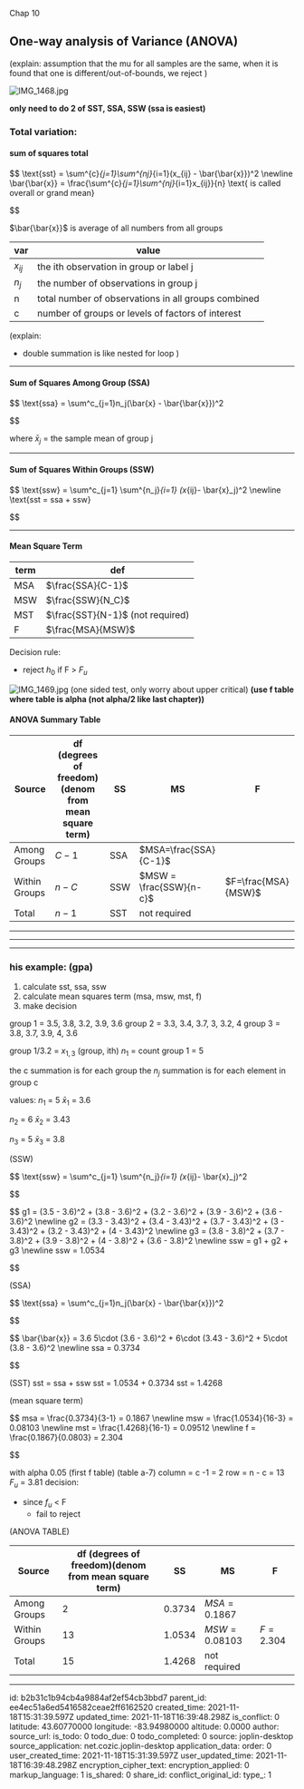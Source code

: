 Chap 10

## One-way analysis of Variance (ANOVA)

(explain: assumption that the mu for all samples are the same,
when it is found that one is different/out-of-bounds, we reject
)

![IMG_1468.jpg](:/0ff73d0a213344fb8e0faaee27dee1d8)

**only need to do 2 of SST, SSA, SSW (ssa is easiest)**

### Total variation:

#### sum of squares total

$$
\text{sst} = \sum^{c}_{j=1}\sum^{nj}_{i=1}(x_{ij} - \bar{\bar{x}})^2
\newline
\bar{\bar{x}} = \frac{\sum^{c}_{j=1}\sum^{nj}_{i=1}x_{ij}}{n} \text{ is called overall or grand mean}


$$

$\bar{\bar{x}}$ is average of all numbers from all groups

| var | value |
| --- | --- |
| $x_{ij}$ | the ith observation in group or label j |
| $n_j$ | the number of observations in group j |
| n   | total number of observations in all groups combined |
| c   | number of groups or levels of factors of interest |

(explain:

- double summation is like nested for loop
    )

* * *

#### Sum of Squares Among Group (SSA)

$$
\text{ssa} = \sum^c_{j=1}n_j(\bar{x} - \bar{\bar{x}})^2


$$

where $\bar{x}_j$ = the sample mean of group j

* * *

#### Sum of Squares Within Groups (SSW)

$$
\text{ssw} = \sum^c_{j=1} \sum^{n_j}_{i=1} (x_{ij}- \bar{x}_j)^2
\newline
\text{sst = ssa + ssw}


$$

* * *

#### Mean Square Term

| term | def |
| --- | --- |
| MSA | $\frac{SSA}{C-1}$ |
| MSW | $\frac{SSW}{N_C}$ |
| MST | $\frac{SST}{N-1}$ (not required) |
| F   | $\frac{MSA}{MSW}$ |

Decision rule:

- reject $h_0$ if F > $F_u$

![IMG_1469.jpg](:/47556f5e58a74484acac896ccc7f8535)
(one sided test, only worry about upper critical)
**(use f table where table is alpha (not alpha/2 like last chapter))**

#### ANOVA Summary Table

| Source | df (degrees of freedom)(denom from mean square term) | SS  | MS  | F   |
| --- | --- | --- | --- | --- |
| Among Groups | $C-1$ | SSA | $MSA=\frac{SSA}{C-1}$ |     |
| Within Groups | $n-C$ | SSW | $MSW = \frac{SSW}{n-c}$ | $F=\frac{MSA}{MSW}$ |
| Total | $n-1$ | SST | not required |     |

* * *

* * *

* * *

### his example: (gpa)

1.  calculate sst, ssa, ssw
2.  calculate mean squares term (msa, msw, mst, f)
3.  make decision

group 1 = 3.5, 3.8, 3.2, 3.9, 3.6
group 2 = 3.3, 3.4, 3.7, 3, 3.2, 4
group 3 = 3.8, 3.7, 3.9, 4, 3.6

group 1/3.2 = $x_{1, 3}$ (group, ith)
$n_1$ = count group 1 = 5

the c summation is for each group
the $n_j$ summation is for each element in group c

values:
$n_1$ = 5
$\bar{x}_1$ = 3.6

$n_2$ = 6
$\bar{x}_2$ = 3.43

$n_3$ = 5
$\bar{x}_3$ = 3.8

(SSW)

$$
\text{ssw} = \sum^c_{j=1} \sum^{n_j}_{i=1} (x_{ij}- \bar{x}_j)^2


$$

$$
 g1 = (3.5 - 3.6)^2 + (3.8 - 3.6)^2 + (3.2 - 3.6)^2 + (3.9 - 3.6)^2 + (3.6 - 3.6)^2
 \newline
 g2 = (3.3 - 3.43)^2 + (3.4 - 3.43)^2 + (3.7 - 3.43)^2 + (3 - 3.43)^2 + (3.2 - 3.43)^2 + (4 - 3.43)^2
 \newline 
 g3 = (3.8 - 3.8)^2 + (3.7 - 3.8)^2 + (3.9 - 3.8)^2 + (4 - 3.8)^2 + (3.6 - 3.8)^2
 \newline 
 ssw = g1 + g2 + g3
 \newline
 ssw = 1.0534


$$

(SSA)

$$
\text{ssa} = \sum^c_{j=1}n_j(\bar{x} - \bar{\bar{x}})^2


$$

$$
\bar{\bar{x}} = 3.6
  5\cdot (3.6 - 3.6)^2 + 6\cdot (3.43 - 3.6)^2 + 5\cdot (3.8 - 3.6)^2 
  \newline
  ssa = 0.3734

$$

(SST)
sst = ssa + ssw
sst = 1.0534 + 0.3734
sst = 1.4268

(mean square term)

$$
msa = \frac{0.3734}{3-1} = 0.1867
\newline
msw = \frac{1.0534}{16-3} = 0.08103
\newline
mst = \frac{1.4268}{16-1} = 0.09512
\newline
f = \frac{0.1867}{0.0803} = 2.304

$$

with alpha 0.05
(first f table) (table a-7)
column = c -1 = 2
row = n - c = 13
$F_u$ = 3.81
decision:

- since $f_u$ < F
    - fail to reject

(ANOVA TABLE)

| Source | df (degrees of freedom)(denom from mean square term) | SS  | MS  | F   |
| --- | --- | --- | --- | --- |
| Among Groups | 2   | 0.3734 | $MSA=0.1867$ |     |
| Within Groups | 13  | 1.0534 | $MSW = 0.08103$ | $F= 2.304$ |
| Total | 15  | 1.4268 | not required |     |

* * *

id: b2b31c1b94cb4a9884af2ef54cb3bbd7
parent_id: ee4ec51a6ed5416582ceae2ff6162520
created_time: 2021-11-18T15:31:39.597Z
updated_time: 2021-11-18T16:39:48.298Z
is_conflict: 0
latitude: 43.60770000
longitude: -83.94980000
altitude: 0.0000
author: 
source_url: 
is_todo: 0
todo_due: 0
todo_completed: 0
source: joplin-desktop
source_application: net.cozic.joplin-desktop
application_data: 
order: 0
user_created_time: 2021-11-18T15:31:39.597Z
user_updated_time: 2021-11-18T16:39:48.298Z
encryption_cipher_text: 
encryption_applied: 0
markup_language: 1
is_shared: 0
share_id: 
conflict_original_id: 
type_: 1